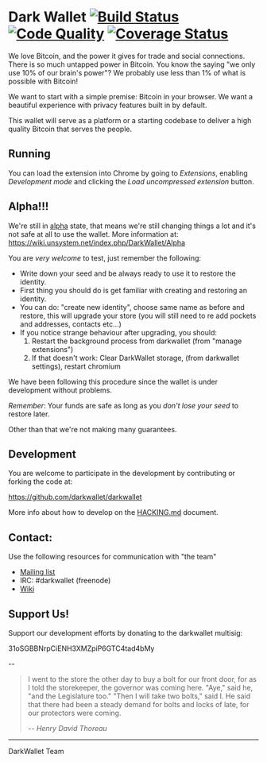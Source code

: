 Dark Wallet [![Build Status](https://drone.io/github.com/darkwallet/darkwallet/status.png)](https://drone.io/github.com/darkwallet/darkwallet/latest) [![Code Quality](https://codeclimate.com/github/darkwallet/darkwallet.png)](https://codeclimate.com/github/darkwallet/darkwallet) [![Coverage Status](https://coveralls.io/repos/darkwallet/darkwallet/badge.png?branch=develop)](https://coveralls.io/r/darkwallet/darkwallet?branch=develop)
===========

We love Bitcoin, and the power it gives for trade and social connections. There is so much untapped power in Bitcoin. You know the saying "we only use 10% of our brain's power"? We probably use less than 1% of what is possible with Bitcoin!

We want to start with a simple premise: Bitcoin in your browser. We want a beautiful experience with privacy features built in by default.

This wallet will serve as a platform or a starting codebase to deliver a high quality Bitcoin that serves the people.

Running
-----------

You can load the extension into Chrome by going to _Extensions_, enabling _Development mode_ and clicking the _Load uncompressed extension_ button.

Alpha!!!
-----------
We're still in [alpha](http://en.wikipedia.org/wiki/Software_release_life_cycle#Alpha) state, that means we're still changing things a lot and it's not safe at all to use the wallet.
More information at: https://wiki.unsystem.net/index.php/DarkWallet/Alpha

You are *very welcome* to test, just remember the following:
 * Write down your seed and be always ready to use it to restore the identity.
 * First thing you should do is get familiar with creating and restoring an identity.
 * You can do: "create new identity", choose same name as before and restore, this will upgrade your store (you will still need to re add pockets and addresses, contacts etc...)
 * If you notice strange behaviour after upgrading, you should:
    1. Restart the background process from darkwallet (from "manage extensions")
    2. If that doesn't work: Clear DarkWallet storage, (from darkwallet settings), restart chromium

We have been following this procedure since the wallet is under development without problems.

*Remember*: Your funds are safe as long as you *don't lose your seed* to restore later.

Other than that we're not making many guarantees.


Development
-----------
You are welcome to participate in the development by contributing or forking the code at:

<https://github.com/darkwallet/darkwallet>

More info about how to develop on the [HACKING.md](HACKING.md) document.

Contact:
-----------

Use the following resources for communication with "the team"

* [Mailing list](https://lists.unsystem.net/cgi-bin/mailman/listinfo/darkwallet)
* IRC: #darkwallet (freenode)
* [Wiki](https://wiki.unsystem.net)

Support Us!
------------

Support our development efforts by donating to the darkwallet multisig:

 31oSGBBNrpCiENH3XMZpiP6GTC4tad4bMy

--

> I went to the store the other day to buy a bolt for our front door, for as I told the storekeeper, the governor was coming here. "Aye," said he, "and the Legislature too." "Then I will take two bolts," said I. He said that there had been a steady demand for bolts and locks of late, for our protectors were coming.
>
> -- <cite>Henry David Thoreau</cite>

- - -

DarkWallet Team
